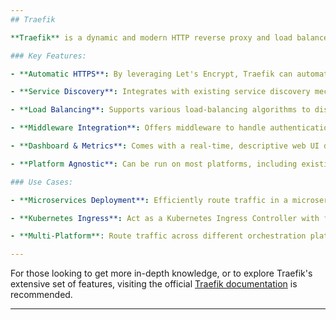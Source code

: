 ```yaml
---
## Traefik

**Traefik** is a dynamic and modern HTTP reverse proxy and load balancer made to deploy microservices with ease. It can route HTTP requests to the appropriate services based on their configurations and has been designed for cloud-native solutions, supporting several backends (Docker, Swarm mode, Kubernetes, Marathon, Consul, Etcd, Rancher, Amazon ECS, and more).

### Key Features:

- **Automatic HTTPS**: By leveraging Let's Encrypt, Traefik can automatically generate and renew SSL certificates.

- **Service Discovery**: Integrates with existing service discovery mechanisms (like Docker or Kubernetes) to dynamically adjust to the environment.

- **Load Balancing**: Supports various load-balancing algorithms to distribute traffic among backend services.

- **Middleware Integration**: Offers middleware to handle authentication, redirections, rate limiting, circuit breakers, and more.

- **Dashboard & Metrics**: Comes with a real-time, descriptive web UI dashboard and supports popular monitoring platforms like Prometheus, Datadog, and Grafana.

- **Platform Agnostic**: Can be run on most platforms, including existing infrastructure, or major cloud service providers.

### Use Cases:

- **Microservices Deployment**: Efficiently route traffic in a microservices ecosystem.

- **Kubernetes Ingress**: Act as a Kubernetes Ingress Controller with features beyond most traditional ingress controllers.

- **Multi-Platform**: Route traffic across different orchestration platforms, both in local setups and in the cloud.

---
```


For those looking to get more in-depth knowledge, or to explore Traefik's extensive set of features, visiting the official [Traefik documentation](https://doc.traefik.io/traefik/) is recommended.

---